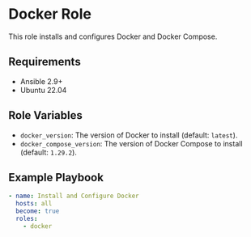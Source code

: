 # Docker Role

This role installs and configures Docker and Docker Compose.

## Requirements

- Ansible 2.9+
- Ubuntu 22.04

## Role Variables

- `docker_version`: The version of Docker to install (default: `latest`).
- `docker_compose_version`: The version of Docker Compose to install (default: `1.29.2`).

## Example Playbook

```yaml
- name: Install and Configure Docker
  hosts: all
  become: true
  roles:
    - docker
```

